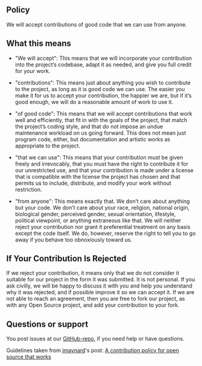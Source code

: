 ## Policy
We will accept contributions of good code that we can use from anyone.

## What this means
- "We will accept": This means that we will incorporate your contribution into the project’s codebase, adapt it as needed, and give you full credit for your work.

- "contributions": This means just about anything you wish to contribute to the project, as long as it is good code we can use. The easier you make it for us to accept your contribution, the happier we are, but if it’s good enough, we will do a reasonable amount of work to use it.

- "of good code": This means that we will accept contributions that work well and efficiently, that fit in with the goals of the project, that match the project’s coding style, and that do not impose an undue maintenance workload on us going forward. This does not mean just program code, either, but documentation and artistic works as appropriate to the project.

- "that we can use": This means that your contribution must be given freely and irrevocably, that you must have the right to contribute it for our unrestricted use, and that your contribution is made under a license that is compatible with the license the project has chosen and that permits us to include, distribute, and modify your work without restriction.

- "from anyone": This means exactly that. We don’t care about anything but your code. We don’t care about your race, religion, national origin, biological gender, perceived gender, sexual orientation, lifestyle, political viewpoint, or anything extraneous like that. We will neither reject your contribution nor grant it preferential treatment on any basis except the code itself. We do, however, reserve the right to tell you to go away if you behave too obnoxiously toward us.

## If Your Contribution Is Rejected
If we reject your contribution, it means only that we do not consider it suitable for our project in the form it was submitted. It is not personal. If you ask civilly, we will be happy to discuss it with you and help you understand why it was rejected, and if possible improve it so we can accept it. If we are not able to reach an agreement, then you are free to fork our project, as with any Open Source project, and add your contribution to your fork.

## Questions or support
You post issues at our [GitHub-repo](https://github.com/MultinetInteractive/EduAdmin-WordPress/issues), if you need help or have questions.


Guidelines taken from [jmaynard](https://medium.com/@jmaynard/)'s post: [A contribution policy for open source that works](https://medium.com/@jmaynard/a-contribution-policy-for-open-source-that-works-bfc4600c9d83#.c42dikaxi)